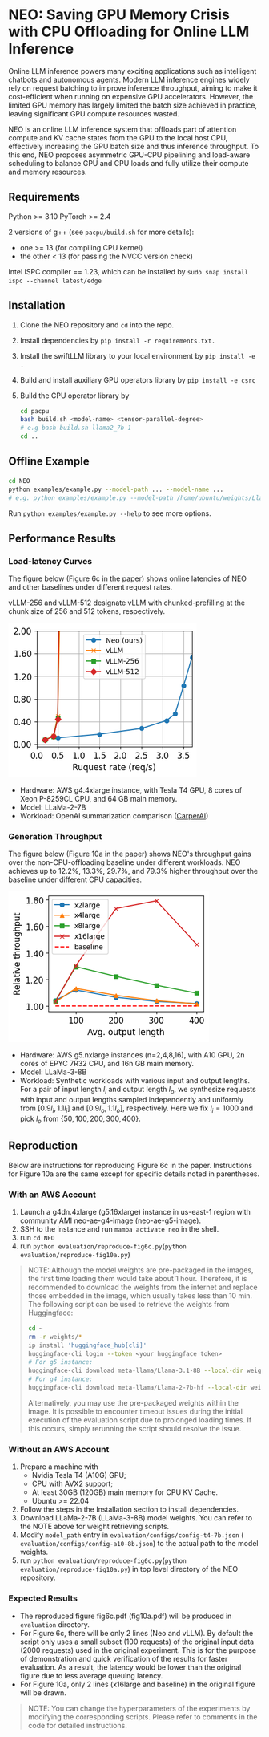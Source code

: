 # NEO: Saving GPU Memory Crisis with CPU Offloading for Online LLM Inference

Online LLM inference powers many exciting applications such as intelligent chatbots and autonomous agents. Modern LLM inference engines widely rely on request batching to improve inference throughput, aiming to make it cost-efficient when running on expensive GPU accelerators. However, the limited GPU memory has largely limited the batch size achieved in practice, leaving significant GPU compute resources wasted. 

NEO is an online LLM inference system that offloads part of attention compute and KV cache states from the GPU to the local host CPU, effectively increasing the GPU batch size and thus inference throughput. To this end, NEO proposes asymmetric GPU-CPU pipelining and load-aware scheduling to balance GPU and CPU loads and fully utilize their compute and memory resources.

## Requirements

Python >= 3.10
PyTorch >= 2.4

2 versions of g++ (see `pacpu/build.sh` for more details):

- one >= 13 (for compiling CPU kernel)
- the other < 13 (for passing the NVCC version check)

Intel ISPC compiler == 1.23, which can be installed by `sudo snap install ispc --channel latest/edge`

## Installation

1. Clone the NEO repository and `cd` into the repo.

2. Install dependencies by `pip install -r requirements.txt.`

3. Install the swiftLLM library to your local environment by `pip install -e .`

4. Build and install auxiliary GPU operators library by `pip install -e csrc`

5. Build the CPU operator library by 

   ```bash
   cd pacpu
   bash build.sh <model-name> <tensor-parallel-degree> 
   # e.g bash build.sh llama2_7b 1
   cd ..
   ```

## Offline Example

```bash
cd NEO
python examples/example.py --model-path ... --model-name ...
# e.g. python examples/example.py --model-path /home/ubuntu/weights/Llama-2-7b-hf/ --model-name llama2_7b
```

Run `python examples/example.py --help` to see more options.

## Performance Results

### Load-latency Curves

The figure below (Figure 6c in the paper) shows online latencies of NEO and other baselines under different request rates.

vLLM-256 and vLLM-512 designate vLLM with chunked-prefilling at the chunk size of 256 and 512 tokens, respectively.

![image-20250221101244560](docs/load-latency.png)

- Hardware: AWS g4.4xlarge instance, with Tesla T4 GPU, 8 cores of Xeon P-8259CL CPU, and 64 GB main memory.
- Model: LLaMa-2-7B
- Workload: OpenAI summarization comparison ([CarperAI](https://huggingface.co/datasets/CarperAI/openai_summarize_comparisons.))

### Generation Throughput

The figure below (Figure 10a in the paper) shows NEO's throughput gains over the non-CPU-offloading baseline under different workloads. NEO achieves up to 12.2%, 13.3%, 29.7%, and 79.3% higher throughput over the baseline under different CPU capacities.

![image-20250221101309717](docs/cpu-sensitivity.png)

- Hardware: AWS g5.nxlarge instances (n=2,4,8,16), with A10 GPU, 2n cores of EPYC 7R32 CPU, and 16n GB main memory.
- Model: LLaMa-3-8B
- Workload: Synthetic workloads with various input and output lengths. For a pair of input length $l_i$ and output length $l_o$, we synthesize requests with input and output lengths sampled independently and uniformly from $[0.9l_i, 1.1l_i]$ and $[0.9l_o, 1.1l_o]$, respectively. Here we fix $l_i=1000$ and pick $l_o$ from $\{50, 100, 200, 300, 400\}$.

## Reproduction

Below are instructions for reproducing Figure 6c in the paper. Instructions for Figure 10a are the same except for specific details noted in parentheses.

### With an AWS Account

1. Launch a g4dn.4xlarge (g5.16xlarge) instance in us-east-1 region with community AMI neo-ae-g4-image (neo-ae-g5-image).
2. SSH to the instance and run `mamba activate neo` in the shell.
3. run `cd NEO`
4. run `python evaluation/reproduce-fig6c.py`(`python evaluation/reproduce-fig10a.py`)

> NOTE: Although the model weights are pre-packaged in the images, the first time loading them would take about 1 hour. Therefore, it is recommended to download the weights from the internet and replace those embedded in  the image, which usually takes less than 10 min. The following script can be used to retrieve the weights from Huggingface:
>
> ```bash
> cd ~
> rm -r weights/*
> ip install 'huggingface_hub[cli]' 
> huggingface-cli login --token <your huggingface token>
> # For g5 instance:
> huggingface-cli download meta-llama/Llama-3.1-8B --local-dir weights/Llama-3-8B --exclude "*.pth"
> # For g4 instance:
> huggingface-cli download meta-llama/Llama-2-7b-hf --local-dir weights/Llama-2-7b-hf --exclude "*.pth"
> ```
>
> Alternatively, you may use the pre-packaged weights within the image. It is possible to encounter timeout issues during the initial execution of the evaluation script due to prolonged loading times. If this occurs, simply rerunning the script should resolve the issue.

### Without an AWS Account

1. Prepare a machine with 
   - Nvidia Tesla T4 (A10G) GPU;
   - CPU with AVX2 support;
   - At least 30GB (120GB) main memory for CPU KV Cache.
   - Ubuntu >= 22.04
2. Follow the steps in the Installation section to install dependencies.
3. Download LLaMa-2-7B (LLaMa-3-8B) model weights. You can refer to the NOTE above for weight retrieving scripts.
4. Modify `model_path` entry in `evaluation/configs/config-t4-7b.json` ( `evaluation/configs/config-a10-8b.json`) to the actual path to the model weights.
5. run `python evaluation/reproduce-fig6c.py`(`python evaluation/reproduce-fig10a.py`) in top level directory of the NEO repository.

### Expected Results

- The reproduced figure fig6c.pdf (fig10a.pdf) will be produced in `evaluation` directory.
- For Figure 6c, there will be only 2 lines (Neo and vLLM). By default the script only uses a small subset (100 requests) of the original input data (2000 requests) used in the original experiment. This is for the purpose of demonstration and quick verification of the results for faster evaluation. As a result, the latency would be lower than the original figure due to less average queuing latency.
- For Figure 10a, only 2 lines (x16large and baseline) in the original figure will be drawn.

> NOTE: You can change the hyperparameters of the experiments by modifying the corresponding scripts. Please refer to comments in the code for detailed instructions.
